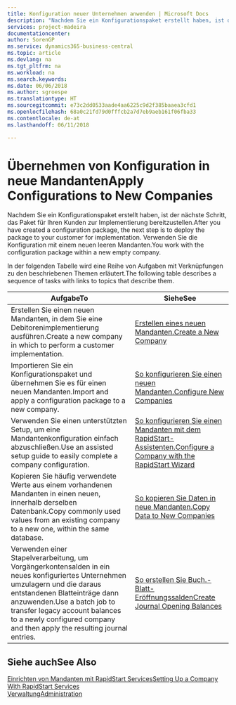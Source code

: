 ```yaml
---
title: Konfiguration neuer Unternehmen anwenden | Microsoft Docs
description: "Nachdem Sie ein Konfigurationspaket erstellt haben, ist der nächste Schritt, das Paket für Ihren Kunden zur Implementierung bereitzustellen. Verwenden Sie die Konfiguration mit einem neuen leeren Mandanten."
services: project-madeira
documentationcenter: 
author: SorenGP
ms.service: dynamics365-business-central
ms.topic: article
ms.devlang: na
ms.tgt_pltfrm: na
ms.workload: na
ms.search.keywords: 
ms.date: 06/06/2018
ms.author: sgroespe
ms.translationtype: HT
ms.sourcegitcommit: e73c2dd0533aade4aa6225c9d2f385baaea3cfd1
ms.openlocfilehash: 68a0c21fd79d0fffcb2a7d7eb9aeb161f06fba33
ms.contentlocale: de-at
ms.lasthandoff: 06/11/2018

---
```

# <a name="apply-configurations-to-new-companies"></a><span data-ttu-id="7f879-104">Übernehmen von Konfiguration in neue Mandanten</span><span class="sxs-lookup"><span data-stu-id="7f879-104">Apply Configurations to New Companies</span></span>
<span data-ttu-id="7f879-105">Nachdem Sie ein Konfigurationspaket erstellt haben, ist der nächste Schritt, das Paket für Ihren Kunden zur Implementierung bereitzustellen.</span><span class="sxs-lookup"><span data-stu-id="7f879-105">After you have created a configuration package, the next step is to deploy the package to your customer for implementation.</span></span> <span data-ttu-id="7f879-106">Verwenden Sie die Konfiguration mit einem neuen leeren Mandanten.</span><span class="sxs-lookup"><span data-stu-id="7f879-106">You work with the configuration package within a new empty company.</span></span>  

 <span data-ttu-id="7f879-107">In der folgenden Tabelle wird eine Reihe von Aufgaben mit Verknüpfungen zu den beschriebenen Themen erläutert.</span><span class="sxs-lookup"><span data-stu-id="7f879-107">The following table describes a sequence of tasks with links to topics that describe them.</span></span>

|<span data-ttu-id="7f879-108">**Aufgabe**</span><span class="sxs-lookup"><span data-stu-id="7f879-108">**To**</span></span>|<span data-ttu-id="7f879-109">**Siehe**</span><span class="sxs-lookup"><span data-stu-id="7f879-109">**See**</span></span>|  
|------------|-------------|  
|<span data-ttu-id="7f879-110">Erstellen Sie einen neuen Mandanten, in dem Sie eine Debitorenimplementierung ausführen.</span><span class="sxs-lookup"><span data-stu-id="7f879-110">Create a new company in which to perform a customer implementation.</span></span>|[<span data-ttu-id="7f879-111">Erstellen eines neuen Mandanten.</span><span class="sxs-lookup"><span data-stu-id="7f879-111">Create a New Company</span></span>](admin-how-to-create-a-new-company.md)|  
|<span data-ttu-id="7f879-112">Importieren Sie ein Konfigurationspaket und übernehmen Sie es für einen neuen Mandanten.</span><span class="sxs-lookup"><span data-stu-id="7f879-112">Import and apply a configuration package to a new company.</span></span>|[<span data-ttu-id="7f879-113">So konfigurieren Sie einen neuen Mandanten.</span><span class="sxs-lookup"><span data-stu-id="7f879-113">Configure New Companies</span></span>](admin-how-to-configure-new-companies.md)|  
|<span data-ttu-id="7f879-114">Verwenden Sie einen unterstützten Setup, um eine Mandantenkonfiguration einfach abzuschließen.</span><span class="sxs-lookup"><span data-stu-id="7f879-114">Use an assisted setup guide to easily complete a company configuration.</span></span>|[<span data-ttu-id="7f879-115">So konfigurieren Sie einen Mandanten mit dem RapidStart-Assistenten.</span><span class="sxs-lookup"><span data-stu-id="7f879-115">Configure a Company with the RapidStart Wizard</span></span>](admin-how-to-configure-a-company-with-the-rapidstart-wizard.md)|
|<span data-ttu-id="7f879-116">Kopieren Sie häufig verwendete Werte aus einem vorhandenen Mandanten in einen neuen, innerhalb derselben Datenbank.</span><span class="sxs-lookup"><span data-stu-id="7f879-116">Copy commonly used values from an existing company to a new one, within the same database.</span></span>|[<span data-ttu-id="7f879-117">So kopieren Sie Daten in neue Mandanten.</span><span class="sxs-lookup"><span data-stu-id="7f879-117">Copy Data to New Companies</span></span>](admin-how-to-copy-data-to-new-companies.md)|  
|<span data-ttu-id="7f879-118">Verwenden einer Stapelverarbeitung, um Vorgängerkontensalden in ein neues konfiguriertes Unternehmen umzulagern und die daraus entstandenen Blatteinträge dann anzuwenden.</span><span class="sxs-lookup"><span data-stu-id="7f879-118">Use a batch job to transfer legacy account balances to a newly configured company and then apply the resulting journal entries.</span></span>|[<span data-ttu-id="7f879-119">So erstellen Sie Buch.-Blatt-Eröffnungssalden</span><span class="sxs-lookup"><span data-stu-id="7f879-119">Create Journal Opening Balances</span></span>](admin-how-to-create-journal-opening-balances.md)|  

## <a name="see-also"></a><span data-ttu-id="7f879-120">Siehe auch</span><span class="sxs-lookup"><span data-stu-id="7f879-120">See Also</span></span>  
[<span data-ttu-id="7f879-121">Einrichten von Mandanten mit RapidStart Services</span><span class="sxs-lookup"><span data-stu-id="7f879-121">Setting Up a Company With RapidStart Services</span></span>](admin-set-up-a-company-with-rapidstart.md)  
[<span data-ttu-id="7f879-122">Verwaltung</span><span class="sxs-lookup"><span data-stu-id="7f879-122">Administration</span></span>](admin-setup-and-administration.md)


